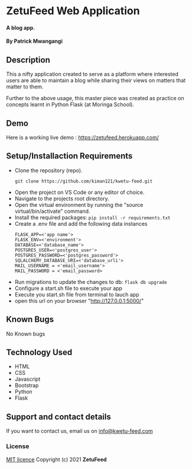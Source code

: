 # ZetuFeed Web Application
#### A blog app.

#### By **Patrick Mwangangi**
## Description
This a nifty application created to serve as a platform where interested users are able to maintain a blog while sharing their views on matters that matter to them.

Further to the above usage, this master piece was created as practice on concepts learnt in Python Flask (at Moringa School).
## Demo

Here is a working live demo : https://zetufeed.herokuapp.com/
## Setup/Installaction Requirements
- Clone the repository (repo).
    ```
    git clone https://github.com/kiman121/kwetu-feed.git
    ```
- Open the project on VS Code or any editor of choice.
- Navigate to the projects root directory.
- Open the virtual environment by running the "source virtual/bin/activate" command.
- Install the required packages: `pip install -r requirements.txt`
- Create a .env file and add the following data instances
    ```
    FLASK_APP=<'app name'>
    FLASK_ENV=<'environment'>
    DATABASE=<'database_name'>
    POSTGRES_USER=<'postgres_user'>
    POSTGRES_PASSWORD=<'postgres_password'>
    SQLALCHEMY_DATABASE_URI=<'database_urli'>
    MAIL_USERNAME = <'email_username'>
    MAIL_PASSWORD = <'email_password>
    ```
- Run migrations to update the changes to db: `flask db upgrade`
- Configure a start.sh file to execute your app
- Execute you start.sh file from terminal to lauch app
- open this url on your browser "http://127.0.0.1:5000/"
## Known Bugs

No Known bugs

## Technology Used
- HTML
- CSS
- Javascript
- Bootstrap
- Python
- Flask

## Support and contact details

If you want to contact us, email us on info@kwetu-feed.com

### License

[MIT licence](https://github.com/kiman121/kwetu-feed/blob/master/LICENCE)
Copyright (c) 2021 **ZetuFeed**
